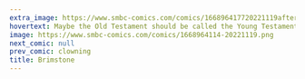 ```yaml
---
extra_image: https://www.smbc-comics.com/comics/166896417720221119after.png
hovertext: Maybe the Old Testament should be called the Young Testament, because it's God's awkward period.
image: https://www.smbc-comics.com/comics/1668964114-20221119.png
next_comic: null
prev_comic: clowning
title: Brimstone
---
```


